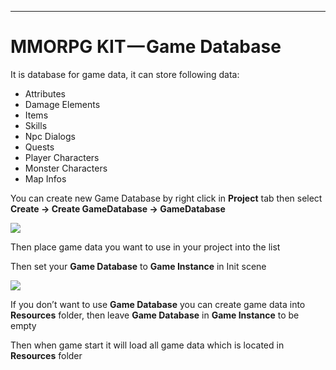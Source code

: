 * * *

MMORPG KIT — Game Database
==========================

It is database for game data, it can store following data:

*   Attributes
*   Damage Elements
*   Items
*   Skills
*   Npc Dialogs
*   Quests
*   Player Characters
*   Monster Characters
*   Map Infos

You can create new Game Database by right click in **Project** tab then select  
**Create → Create GameDatabase → GameDatabase**

![](https://cdn-images-1.medium.com/max/1600/1*BpIQ-B1sC0b3A8dEVDyC3g.png)

Then place game data you want to use in your project into the list

Then set your **Game Database** to **Game Instance** in Init scene

![](https://cdn-images-1.medium.com/max/1600/1*MB-6RRfwa4O5faoMiMRkJg.png)

If you don’t want to use **Game Database** you can create game data into **Resources** folder, then leave **Game Database** in **Game Instance** to be empty

Then when game start it will load all game data which is located in **Resources** folder